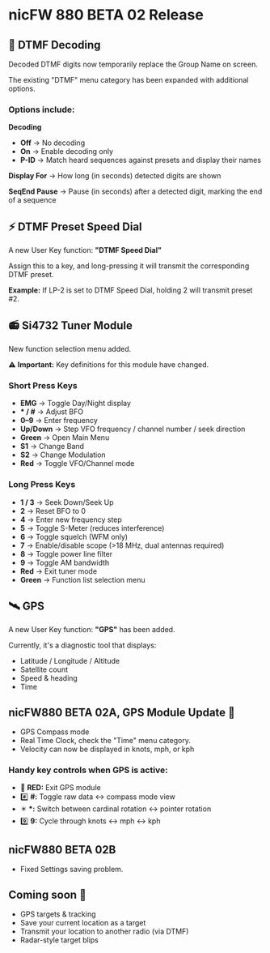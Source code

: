 # nicFW 880 BETA 02 Release

## 🔢 DTMF Decoding

Decoded DTMF digits now temporarily replace the Group Name on screen.

The existing "DTMF" menu category has been expanded with additional options.

### Options include:

**Decoding**
- **Off** → No decoding
- **On** → Enable decoding only
- **P-ID** → Match heard sequences against presets and display their names

**Display For** → How long (in seconds) detected digits are shown

**SeqEnd Pause** → Pause (in seconds) after a detected digit, marking the end of a sequence

## ⚡ DTMF Preset Speed Dial

A new User Key function: **"DTMF Speed Dial"**

Assign this to a key, and long-pressing it will transmit the corresponding DTMF preset.

**Example:** If LP-2 is set to DTMF Speed Dial, holding 2 will transmit preset #2.

## 📻 Si4732 Tuner Module

New function selection menu added.

⚠️ **Important:** Key definitions for this module have changed.

### Short Press Keys

- **EMG** → Toggle Day/Night display
- **\* / #** → Adjust BFO
- **0–9** → Enter frequency
- **Up/Down** → Step VFO frequency / channel number / seek direction
- **Green** → Open Main Menu
- **S1** → Change Band
- **S2** → Change Modulation
- **Red** → Toggle VFO/Channel mode

### Long Press Keys

- **1 / 3** → Seek Down/Seek Up
- **2** → Reset BFO to 0
- **4** → Enter new frequency step
- **5** → Toggle S-Meter (reduces interference)
- **6** → Toggle squelch (WFM only)
- **7** → Enable/disable scope (>18 MHz, dual antennas required)
- **8** → Toggle power line filter
- **9** → Toggle AM bandwidth
- **Red** → Exit tuner mode
- **Green** → Function list selection menu

## 🛰️ GPS

A new User Key function: **"GPS"** has been added.

Currently, it's a diagnostic tool that displays:
- Latitude / Longitude / Altitude
- Satellite count
- Speed & heading
- Time

## nicFW880 BETA 02A, GPS Module Update 🚀

- GPS Compass mode
- Real Time Clock, check the "Time" menu category.
- Velocity can now be displayed in knots, mph, or kph

### Handy key controls when GPS is active:

- 🔴 **RED:** Exit GPS module
- #️⃣ **#:** Toggle raw data ↔ compass mode view
- ✴️ **\*:** Switch between cardinal rotation ↔ pointer rotation
- 9️⃣ **9:** Cycle through knots ↔ mph ↔ kph

## nicFW880 BETA 02B

- Fixed Settings saving problem.

## Coming soon 🌌

- GPS targets & tracking
- Save your current location as a target
- Transmit your location to another radio (via DTMF)
- Radar-style target blips
